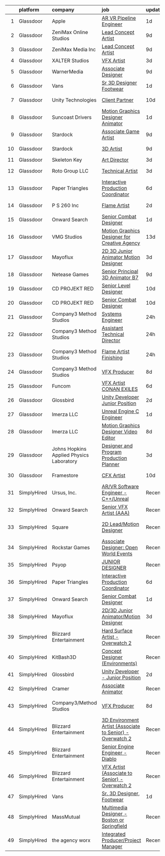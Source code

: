

|    | platform    | company                                  | job                                                                                                                                                                                                                                                                                                                                                                                                                                                                                                                                                                                                                                                                                                                                                                                                                                                                                                                                                                                                                                                                                                                                                                                                                                                                                                                                                                                        | update_time   | location                 |
|---:|:------------|:-----------------------------------------|:-------------------------------------------------------------------------------------------------------------------------------------------------------------------------------------------------------------------------------------------------------------------------------------------------------------------------------------------------------------------------------------------------------------------------------------------------------------------------------------------------------------------------------------------------------------------------------------------------------------------------------------------------------------------------------------------------------------------------------------------------------------------------------------------------------------------------------------------------------------------------------------------------------------------------------------------------------------------------------------------------------------------------------------------------------------------------------------------------------------------------------------------------------------------------------------------------------------------------------------------------------------------------------------------------------------------------------------------------------------------------------------------|:--------------|:-------------------------|
|  1 | Glassdoor   | Apple                                    | [AR VR Pipeline Engineer](https://www.glassdoor.com/partner/jobListing.htm?pos=103&ao=1110586&s=58&guid=0000018248c27f1ca76369a717491d1f&src=GD_JOB_AD&t=SR&vt=w&cs=1_2794ff27&cb=1659078082687&jobListingId=1008034378499&cpc=3BA4CE39D5B5DEF5&jrtk=3-0-1g94c4vqb2jq1001-1g94c4vqrgrjh800-0cffdd0be085feff--6NYlbfkN0BvKrLyj5gPmtZO9T8euul8TCxuuKNOtzRJOomxnwSEodTz2Bc-sPZl1dBMH13w-jN6hrh9XSwbkvpD-JRuZY4SwAFmowryhv20W0ufhnxM5K6OWJ-i5BL9n2wmnJlXD-uDh2zdBkIW6vfd2hUBPCycBIOo98RSrZT_2dfW-xt4eesCZZF7mBnwrUV_qKdU3jKnbUWDrYkjYykCe3OpoIsSuHqIV1oAbAYLQ0z1efHWTDsuYX7Gx51MjOySoWuVvVC16Z3BDUj1ZRaDbhNjweDKUeO6BUEdO5X30azk6kwW5Zc0_F7FYohHCZ33z1MtmhPUZpZOspfZszuZoHQTq1nQ2R7gIlALFsYSNJbw3vuZg_Qyf7XMaKkYhBRUtCu5EOJ3CKUiG7fim9IJFM2p79mkZsQVaOvfRuhzdA-ZemH3AYqOPN6cbVXmGqwaJCbmepwPc3sHYtp7o-HLghATqGVu4MiIpsIX3Qy88Kc8syqOX8C-E-69pUQsdtGRNvhtPGGmjfot1a8wmVS-Vsu08JlYIyzBiqmUSCB95lKTV-RMfu-YZzBccrXKvzXDldUk2rzgBTChfRdVldtuYOTFKj35QUT4KlWniMTbT09lHqZLxfx0sqKw1BFyiKKYa7gNCcA3Sif5RJblNVclEQt75uqHMdXnZ-PofZbrD_Xio2LFhkf7fCIq9sdNteM7q4NVXuP5IhXNlIvo11O9-4fQpI42T0nSX3S-dMVIht7naAbAxITeq62NM2E51cMB51FCpCW5wn0EkPzLCqFIULroiHjukiMmWZE8k6twot1QsBrbUT7rwtG4gdfgIl-SE59tNstivB7eL6ZB94KCd4PpmBBSBKvjI05fzsxywofTUB4L6dLfxasZ-QmHaHpJTsKwBsQ968wAgkMExZiIirJdSxaXSRouwSc94jjeUpS16IStIl8b2Zr7jP0EosBWQTR7Qc0%3D)                                                                | 1d            | Seattle, WA              |
|  2 | Glassdoor   | ZeniMax Online Studios                   | [Lead Concept Artist](https://www.glassdoor.com/partner/jobListing.htm?pos=123&ao=1136043&s=58&guid=0000018248c27f1ca76369a717491d1f&src=GD_JOB_AD&t=SR&vt=w&cs=1_fa99559a&cb=1659078082689&jobListingId=1008015103027&jrtk=3-0-1g94c4vqb2jq1001-1g94c4vqrgrjh800-547110248d75de7c-)                                                                                                                                                                                                                                                                                                                                                                                                                                                                                                                                                                                                                                                                                                                                                                                                                                                                                                                                                                                                                                                                                                       | 9d            | Hunt Valley, MD          |
|  3 | Glassdoor   | ZeniMax Media Inc                        | [Lead Concept Artist](https://www.glassdoor.com/partner/jobListing.htm?pos=130&ao=1136043&s=58&guid=0000018248c27f1ca76369a717491d1f&src=GD_JOB_AD&t=SR&vt=w&cs=1_a5cb542e&cb=1659078082690&jobListingId=1008015538050&jrtk=3-0-1g94c4vqb2jq1001-1g94c4vqrgrjh800-fd64ffbe9ce932d2-)                                                                                                                                                                                                                                                                                                                                                                                                                                                                                                                                                                                                                                                                                                                                                                                                                                                                                                                                                                                                                                                                                                       | 9d            | Hunt Valley, MD          |
|  4 | Glassdoor   | XALTER Studios                           | [VFX Artist](https://www.glassdoor.com/partner/jobListing.htm?pos=101&ao=1110586&s=58&guid=0000018248c27f1ca76369a717491d1f&src=GD_JOB_AD&t=SR&vt=w&ea=1&cs=1_54597499&cb=1659078082687&jobListingId=1008028582747&cpc=F2E91DB1AE7076E1&jrtk=3-0-1g94c4vqb2jq1001-1g94c4vqrgrjh800-65c60b1879ed1768--6NYlbfkN0DeyJ4CP5CzwT7broxeUwKBt3co1QwKwWitRQqJu2WRZ6s6C6AOjZP1EDv2OQ5E8bPy3u2kOkbtMAp8liJD5JgziuvMPebSsLc4Kbchd1aemfkyXWHNMXzZms84LyIaeZac88kyqMZJkEs4R0YKbO6lV5ZzkFzGHD4kJniGIq0yWlnnjacLK2tMvgOTxvS5hg-nw_ee01EY2pghY4cnwrJsRv3oYyp85XYoPQtfpzGTWHuk59-JR_0ni8Y-ayBftglL71cJeyTRPezOTxGVygegaQ6dCZXCo_OHquB2NWlYMVF3ZnExehGqy8U3Ur1qp-JOoaqfiYtJwAasy6c-R1m9-aKXdmwR_nJfJDQD1yVgktof0bVjdf6j2n4XC78Aqq1szCIZA_eurzYqXYV3_c8XcDE4SGRZQdPOZfdl_AEaAHg1IdE-w_X4xG8tiWAx8S8oM-UR1KqO-2J-UkRI16zVHrj4sj9baB5-WTzs2zAAq2yC-ZDmo_Mc)                                                                                                                                                                                                                                                                                                                                                                                                                                                                                                                                                      | 3d            | Tulsa, OK                |
|  5 | Glassdoor   | WarnerMedia                              | [Associate Designer](https://www.glassdoor.com/partner/jobListing.htm?pos=105&ao=1136043&s=58&guid=0000018248c27f1ca76369a717491d1f&src=GD_JOB_AD&t=SR&vt=w&cs=1_3058bea6&cb=1659078082687&jobListingId=1008015920167&jrtk=3-0-1g94c4vqb2jq1001-1g94c4vqrgrjh800-f721a242f1101983-)                                                                                                                                                                                                                                                                                                                                                                                                                                                                                                                                                                                                                                                                                                                                                                                                                                                                                                                                                                                                                                                                                                        | 9d            | Carlsbad, CA             |
|  6 | Glassdoor   | Vans                                     | [Sr  3D Designer  Footwear](https://www.glassdoor.com/partner/jobListing.htm?pos=112&ao=1136043&s=58&guid=0000018248c27f1ca76369a717491d1f&src=GD_JOB_AD&t=SR&vt=w&cs=1_0229f704&cb=1659078082688&jobListingId=1008033413112&jrtk=3-0-1g94c4vqb2jq1001-1g94c4vqrgrjh800-2e984e37d9865503-)                                                                                                                                                                                                                                                                                                                                                                                                                                                                                                                                                                                                                                                                                                                                                                                                                                                                                                                                                                                                                                                                                                 | 1d            | Costa Mesa, CA           |
|  7 | Glassdoor   | Unity Technologies                       | [Client Partner](https://www.glassdoor.com/partner/jobListing.htm?pos=122&ao=1136043&s=58&guid=0000018248c27f1ca76369a717491d1f&src=GD_JOB_AD&t=SR&vt=w&cs=1_bf727045&cb=1659078082692&jobListingId=1008012584446&jrtk=3-0-1g94c4vqb2jq1001-1g94c4vqrgrjh800-95af4f754fea7388-)                                                                                                                                                                                                                                                                                                                                                                                                                                                                                                                                                                                                                                                                                                                                                                                                                                                                                                                                                                                                                                                                                                            | 10d           | Bellevue, WA             |
|  8 | Glassdoor   | Suncoast Drivers                         | [Motion Graphics Designer   Animator](https://www.glassdoor.com/partner/jobListing.htm?pos=114&ao=1136043&s=58&guid=0000018248c27f1ca76369a717491d1f&src=GD_JOB_AD&t=SR&vt=w&ea=1&cs=1_65334099&cb=1659078082688&jobListingId=1008033652007&jrtk=3-0-1g94c4vqb2jq1001-1g94c4vqrgrjh800-9095d2aac5e5cab3-)                                                                                                                                                                                                                                                                                                                                                                                                                                                                                                                                                                                                                                                                                                                                                                                                                                                                                                                                                                                                                                                                                  | 1d            | Tampa, FL                |
|  9 | Glassdoor   | Stardock                                 | [Associate Game Artist](https://www.glassdoor.com/partner/jobListing.htm?pos=118&ao=1136043&s=58&guid=0000018248c27f1ca76369a717491d1f&src=GD_JOB_AD&t=SR&vt=w&ea=1&cs=1_9a21e352&cb=1659078082689&jobListingId=1008016020382&jrtk=3-0-1g94c4vqb2jq1001-1g94c4vqrgrjh800-9b1f705e5de7e622-)                                                                                                                                                                                                                                                                                                                                                                                                                                                                                                                                                                                                                                                                                                                                                                                                                                                                                                                                                                                                                                                                                                | 9d            | Plymouth, MI             |
| 10 | Glassdoor   | Stardock                                 | [3D Artist](https://www.glassdoor.com/partner/jobListing.htm?pos=129&ao=1136043&s=58&guid=0000018248c27f1ca76369a717491d1f&src=GD_JOB_AD&t=SR&vt=w&ea=1&cs=1_6ba4e994&cb=1659078082690&jobListingId=1008016020388&jrtk=3-0-1g94c4vqb2jq1001-1g94c4vqrgrjh800-7b8afdbd058936ae-)                                                                                                                                                                                                                                                                                                                                                                                                                                                                                                                                                                                                                                                                                                                                                                                                                                                                                                                                                                                                                                                                                                            | 9d            | Plymouth, MI             |
| 11 | Glassdoor   | Skeleton Key                             | [Art Director](https://www.glassdoor.com/partner/jobListing.htm?pos=127&ao=1136043&s=58&guid=0000018248c27f1ca76369a717491d1f&src=GD_JOB_AD&t=SR&vt=w&ea=1&cs=1_a9bdc1bd&cb=1659078082690&jobListingId=1008028986662&jrtk=3-0-1g94c4vqb2jq1001-1g94c4vqrgrjh800-52e5890f3d317244-)                                                                                                                                                                                                                                                                                                                                                                                                                                                                                                                                                                                                                                                                                                                                                                                                                                                                                                                                                                                                                                                                                                         | 3d            | Austin, TX               |
| 12 | Glassdoor   | Roto Group LLC                           | [Technical Artist](https://www.glassdoor.com/partner/jobListing.htm?pos=120&ao=1136043&s=58&guid=0000018248c27f1ca76369a717491d1f&src=GD_JOB_AD&t=SR&vt=w&ea=1&cs=1_031dc9ba&cb=1659078082689&jobListingId=1008027050373&jrtk=3-0-1g94c4vqb2jq1001-1g94c4vqrgrjh800-ecf8ebb9ecf5a53c-)                                                                                                                                                                                                                                                                                                                                                                                                                                                                                                                                                                                                                                                                                                                                                                                                                                                                                                                                                                                                                                                                                                     | 3d            | Columbus, OH             |
| 13 | Glassdoor   | Paper Triangles                          | [Interactive Production Coordinator](https://www.glassdoor.com/partner/jobListing.htm?pos=121&ao=1136043&s=58&guid=0000018248c27f1ca76369a717491d1f&src=GD_JOB_AD&t=SR&vt=w&ea=1&cs=1_87b51d7f&cb=1659078082689&jobListingId=1008023809180&jrtk=3-0-1g94c4vqb2jq1001-1g94c4vqrgrjh800-0219c0af8e202c94-)                                                                                                                                                                                                                                                                                                                                                                                                                                                                                                                                                                                                                                                                                                                                                                                                                                                                                                                                                                                                                                                                                   | 6d            | Remote                   |
| 14 | Glassdoor   | P S  260  Inc                            | [Flame Artist](https://www.glassdoor.com/partner/jobListing.htm?pos=117&ao=1136043&s=58&guid=0000018248c27f1ca76369a717491d1f&src=GD_JOB_AD&t=SR&vt=w&ea=1&cs=1_32a58b00&cb=1659078082689&jobListingId=1008031079309&jrtk=3-0-1g94c4vqb2jq1001-1g94c4vqrgrjh800-62393b8888e20866-)                                                                                                                                                                                                                                                                                                                                                                                                                                                                                                                                                                                                                                                                                                                                                                                                                                                                                                                                                                                                                                                                                                         | 2d            | New York, NY             |
| 15 | Glassdoor   | Onward Search                            | [Senior Combat Designer](https://www.glassdoor.com/partner/jobListing.htm?pos=102&ao=1110586&s=58&guid=0000018248c27f1ca76369a717491d1f&src=GD_JOB_AD&t=SR&vt=w&cs=1_d37ee724&cb=1659078082687&jobListingId=1008033843533&cpc=545C0D17DAD7ABB7&jrtk=3-0-1g94c4vqb2jq1001-1g94c4vqrgrjh800-c065165f82932d61--6NYlbfkN0B7YoEZZ2QAGDyEGGmBPAUWSHc1Mt3sMCn9FehKcWA3w1hdwjpEweHGJ9uPpOtWDZrcr3WMkPCsNtVa_73cR4mbQ7Ri-11dDoGEIeCkiwv5ECVBQEPaxd3VAi7eRimS63oUAhr6WGtYEjzuZipBpxercKOZBg_HjMq0RmQ80gvEuac83UhXF_k5GkcvQB2ye9EDJPrny3dT2Pd21S1dWfXhRF3wuru5KVLEs1kB4z9Kv2sBkcpS7dqojtAdhbK1nNOtCzCOcm64x9oyh57Osvfww8vNF7s4aPFc3v2vBn2al4uB6OTmHa2xVs7htPeufXpWJzmHLw7uhKUCo8qvnRNyTIzUQEluhlBG5hJU0GGwOgF0_Xb9kCcHWHa3J0IB7CxbcGsNzi3U4GbBSGli3XZ3-yT0iC57vt_Q83y_o_RDttdaS_7MW3V6rqTYcgGixoP0rATzfNCrmIDIYd-y5cMyQKmAJHm4xk_9fLIIybxFVb5lJcmMDqiyFQQ8r-naQM7-bBUeJVVrpLbGVtuKje1QFoMmzb3xQJ25FfwAzUXzuoPCAQjykzRHwqA6xKruXNhEmZtM01Qzce2ZWPzggImUao2tyvtuq1Q0Ge-IyjPRB3Btbf4vHW5NyNHQ58Os7M4DqMkAu8jI6H8jIgbYIYI9bbpSs2cK4k8IFrzXdPVeGMjbTZfnUnUbwhb1lDqSUP2A2TwAS8r56Ab4ABD7gwjXzDrgk0YyKjJaaH1LOKmdv43Uvrta-2bASz1az6Iol97x-GdFAZqKEy00osUq-rwBYHREsIRMdWkIS6Q2DOmK2I36h0q9-AYhWLVDHOGj4uzSuMkcPiiKwDGSfNxWNtKxrtK9bZiF0EKwk4Qy68RERuM0hTOK-z59rups2pTqF1wAuGu2xTF3rwXOjXylk05n543wxGIARxyOVCKt9QB1xu2syC-Bc37xFeJsiOKdiJ5CfX7SBa25aJNGddYMahJpkrc581ePtpvaf1YFNkKOXKNAJchqU-up1V8Y5Msba9Y%3D) | 1d            | Waltham, MA              |
| 16 | Glassdoor   | VMG Studios                              | [Motion Graphics Designer for Creative Agency](https://www.glassdoor.com/partner/jobListing.htm?pos=106&ao=1136043&s=58&guid=0000018248c27f1ca76369a717491d1f&src=GD_JOB_AD&t=SR&vt=w&ea=1&cs=1_ee8fd8db&cb=1659078082688&jobListingId=1008008367182&jrtk=3-0-1g94c4vqb2jq1001-1g94c4vqrgrjh800-42a36b0c18bec50b-)                                                                                                                                                                                                                                                                                                                                                                                                                                                                                                                                                                                                                                                                                                                                                                                                                                                                                                                                                                                                                                                                         | 13d           | Bellevue, WA             |
| 17 | Glassdoor   | Mayoflux                                 | [2D 3D Junior Animator Motion Designer](https://www.glassdoor.com/partner/jobListing.htm?pos=104&ao=1136043&s=58&guid=0000018248c27f1ca76369a717491d1f&src=GD_JOB_AD&t=SR&vt=w&ea=1&cs=1_9b2f0985&cb=1659078082687&jobListingId=1008027696740&jrtk=3-0-1g94c4vqb2jq1001-1g94c4vqrgrjh800-fbbeab5b9142042d-)                                                                                                                                                                                                                                                                                                                                                                                                                                                                                                                                                                                                                                                                                                                                                                                                                                                                                                                                                                                                                                                                                | 3d            | Venetia, PA              |
| 18 | Glassdoor   | Netease Games                            | [Senior   Principal 3D Animator  B7 ](https://www.glassdoor.com/partner/jobListing.htm?pos=126&ao=1136043&s=58&guid=0000018248c27f1ca76369a717491d1f&src=GD_JOB_AD&t=SR&vt=w&ea=1&cs=1_fba1f5d1&cb=1659078082689&jobListingId=1008014864247&jrtk=3-0-1g94c4vqb2jq1001-1g94c4vqrgrjh800-9d8f3e71dd8e24b0-)                                                                                                                                                                                                                                                                                                                                                                                                                                                                                                                                                                                                                                                                                                                                                                                                                                                                                                                                                                                                                                                                                  | 9d            | Remote                   |
| 19 | Glassdoor   | CD PROJEKT RED                           | [Senior Level Designer](https://www.glassdoor.com/partner/jobListing.htm?pos=115&ao=1136043&s=58&guid=0000018248c27f1ca76369a717491d1f&src=GD_JOB_AD&t=SR&vt=w&ea=1&cs=1_3c0048d1&cb=1659078082688&jobListingId=1008013433162&jrtk=3-0-1g94c4vqb2jq1001-1g94c4vqrgrjh800-4c9a8438ff845ca6-)                                                                                                                                                                                                                                                                                                                                                                                                                                                                                                                                                                                                                                                                                                                                                                                                                                                                                                                                                                                                                                                                                                | 10d           | Boston, MA               |
| 20 | Glassdoor   | CD PROJEKT RED                           | [Senior Combat Designer](https://www.glassdoor.com/partner/jobListing.htm?pos=119&ao=1136043&s=58&guid=0000018248c27f1ca76369a717491d1f&src=GD_JOB_AD&t=SR&vt=w&ea=1&cs=1_232fc729&cb=1659078082689&jobListingId=1008013433186&jrtk=3-0-1g94c4vqb2jq1001-1g94c4vqrgrjh800-667d2b494220c379-)                                                                                                                                                                                                                                                                                                                                                                                                                                                                                                                                                                                                                                                                                                                                                                                                                                                                                                                                                                                                                                                                                               | 10d           | Boston, MA               |
| 21 | Glassdoor   | Company3 Method Studios                  | [Systems Engineer](https://www.glassdoor.com/partner/jobListing.htm?pos=124&ao=1136043&s=58&guid=0000018248c27f1ca76369a717491d1f&src=GD_JOB_AD&t=SR&vt=w&ea=1&cs=1_8d9f9976&cb=1659078082689&jobListingId=1008036068525&jrtk=3-0-1g94c4vqb2jq1001-1g94c4vqrgrjh800-c204fbb5e0d090ec-)                                                                                                                                                                                                                                                                                                                                                                                                                                                                                                                                                                                                                                                                                                                                                                                                                                                                                                                                                                                                                                                                                                     | 24h           | Hollywood, CA            |
| 22 | Glassdoor   | Company3 Method Studios                  | [Assistant Technical Director](https://www.glassdoor.com/partner/jobListing.htm?pos=113&ao=1136043&s=58&guid=0000018248c27f1ca76369a717491d1f&src=GD_JOB_AD&t=SR&vt=w&ea=1&cs=1_febc6d70&cb=1659078082688&jobListingId=1008036068526&jrtk=3-0-1g94c4vqb2jq1001-1g94c4vqrgrjh800-156e7cf2c2457545-)                                                                                                                                                                                                                                                                                                                                                                                                                                                                                                                                                                                                                                                                                                                                                                                                                                                                                                                                                                                                                                                                                         | 24h           | New York, NY             |
| 23 | Glassdoor   | Company3 Method Studios                  | [Flame Artist  Finishing ](https://www.glassdoor.com/partner/jobListing.htm?pos=110&ao=1136043&s=58&guid=0000018248c27f1ca76369a717491d1f&src=GD_JOB_AD&t=SR&vt=w&ea=1&cs=1_452709fb&cb=1659078082688&jobListingId=1008036906441&jrtk=3-0-1g94c4vqb2jq1001-1g94c4vqrgrjh800-6441ae44bc5ebb27-)                                                                                                                                                                                                                                                                                                                                                                                                                                                                                                                                                                                                                                                                                                                                                                                                                                                                                                                                                                                                                                                                                             | 24h           | Santa Monica, CA         |
| 24 | Glassdoor   | Company3 Method Studios                  | [VFX Producer](https://www.glassdoor.com/partner/jobListing.htm?pos=108&ao=1136043&s=58&guid=0000018248c27f1ca76369a717491d1f&src=GD_JOB_AD&t=SR&vt=w&ea=1&cs=1_c695659e&cb=1659078082688&jobListingId=1008018247511&jrtk=3-0-1g94c4vqb2jq1001-1g94c4vqrgrjh800-5dd0809045cd216f-)                                                                                                                                                                                                                                                                                                                                                                                                                                                                                                                                                                                                                                                                                                                                                                                                                                                                                                                                                                                                                                                                                                         | 8d            | New York, NY             |
| 25 | Glassdoor   | Funcom                                   | [VFX Artist   CONAN EXILES](https://www.glassdoor.com/partner/jobListing.htm?pos=111&ao=1136043&s=58&guid=0000018248c27f1ca76369a717491d1f&src=GD_JOB_AD&t=SR&vt=w&cs=1_36a22b2e&cb=1659078082688&jobListingId=1008023569697&jrtk=3-0-1g94c4vqb2jq1001-1g94c4vqrgrjh800-48cc5cec5d8b22dd-)                                                                                                                                                                                                                                                                                                                                                                                                                                                                                                                                                                                                                                                                                                                                                                                                                                                                                                                                                                                                                                                                                                 | 6d            | Durham, NC               |
| 26 | Glassdoor   | Glossbird                                | [Unity Developer   Junior Position](https://www.glassdoor.com/partner/jobListing.htm?pos=109&ao=1136043&s=58&guid=0000018248c27f1ca76369a717491d1f&src=GD_JOB_AD&t=SR&vt=w&ea=1&cs=1_96f5d1c1&cb=1659078082688&jobListingId=1008029944967&jrtk=3-0-1g94c4vqb2jq1001-1g94c4vqrgrjh800-151576934f07d12e-)                                                                                                                                                                                                                                                                                                                                                                                                                                                                                                                                                                                                                                                                                                                                                                                                                                                                                                                                                                                                                                                                                    | 2d            | Remote                   |
| 27 | Glassdoor   | Imerza  LLC                              | [Unreal Engine   C   Engineer](https://www.glassdoor.com/partner/jobListing.htm?pos=125&ao=1136043&s=58&guid=0000018248c27f1ca76369a717491d1f&src=GD_JOB_AD&t=SR&vt=w&ea=1&cs=1_32e98f88&cb=1659078082689&jobListingId=1008032386668&jrtk=3-0-1g94c4vqb2jq1001-1g94c4vqrgrjh800-4ce55a8621c57a9b-)                                                                                                                                                                                                                                                                                                                                                                                                                                                                                                                                                                                                                                                                                                                                                                                                                                                                                                                                                                                                                                                                                         | 1d            | Remote                   |
| 28 | Glassdoor   | Imerza  LLC                              | [Motion Graphics Designer Video Editor](https://www.glassdoor.com/partner/jobListing.htm?pos=128&ao=1136043&s=58&guid=0000018248c27f1ca76369a717491d1f&src=GD_JOB_AD&t=SR&vt=w&ea=1&cs=1_29ba46dd&cb=1659078082690&jobListingId=1008017006379&jrtk=3-0-1g94c4vqb2jq1001-1g94c4vqrgrjh800-0defdf3ccda001a4-)                                                                                                                                                                                                                                                                                                                                                                                                                                                                                                                                                                                                                                                                                                                                                                                                                                                                                                                                                                                                                                                                                | 8d            | Sarasota, FL             |
| 29 | Glassdoor   | Johns Hopkins Applied Physics Laboratory | [Designer and Program Production Planner](https://www.glassdoor.com/partner/jobListing.htm?pos=107&ao=1136043&s=58&guid=0000018248c27f1ca76369a717491d1f&src=GD_JOB_AD&t=SR&vt=w&cs=1_fbbf118a&cb=1659078082688&jobListingId=1008029005606&jrtk=3-0-1g94c4vqb2jq1001-1g94c4vqrgrjh800-d1d90a7fb89c6da2-)                                                                                                                                                                                                                                                                                                                                                                                                                                                                                                                                                                                                                                                                                                                                                                                                                                                                                                                                                                                                                                                                                   | 3d            | Laurel, MD               |
| 30 | Glassdoor   | Framestore                               | [CFX Artist](https://www.glassdoor.com/partner/jobListing.htm?pos=116&ao=1136043&s=58&guid=0000018248c27f1ca76369a717491d1f&src=GD_JOB_AD&t=SR&vt=w&ea=1&cs=1_2b26b85a&cb=1659078082689&jobListingId=1008012128322&jrtk=3-0-1g94c4vqb2jq1001-1g94c4vqrgrjh800-23902078b8c922d9-)                                                                                                                                                                                                                                                                                                                                                                                                                                                                                                                                                                                                                                                                                                                                                                                                                                                                                                                                                                                                                                                                                                           | 10d           | New York, NY             |
| 31 | SimplyHired | Ursus, Inc.                              | [AR/VR Software Engineer - C++/Unreal](https://www.simplyhired.com/job/zPo7WbTyixK9rcPoCVu-e4pkDgo-aY33ALIdcCxSowOIRhICTCU6Sg?q=vfx+designer)                                                                                                                                                                                                                                                                                                                                                                                                                                                                                                                                                                                                                                                                                                                                                                                                                                                                                                                                                                                                                                                                                                                                                                                                                                              | Recently      | Redmond, WA              |
| 32 | SimplyHired | Onward Search                            | [Senior VFX Artist (AAA)](https://www.simplyhired.com/job/p9YQe2LV_ZQ3GtzWpOQzlJKVoc-crSe2HvJqZVaZQ0I8vBiwOPhJBw?q=vfx+designer)                                                                                                                                                                                                                                                                                                                                                                                                                                                                                                                                                                                                                                                                                                                                                                                                                                                                                                                                                                                                                                                                                                                                                                                                                                                           | Recently      | San Ramon, CA            |
| 33 | SimplyHired | Square                                   | [2D Lead/Motion Designer](https://www.simplyhired.com/job/ztjlyFcA_XmDBLnveLMQE_MI_fLpy7XulAD2YbnOnO68ECJTQpqrQA?q=vfx+designer)                                                                                                                                                                                                                                                                                                                                                                                                                                                                                                                                                                                                                                                                                                                                                                                                                                                                                                                                                                                                                                                                                                                                                                                                                                                           | Recently      | Los Angeles, CA          |
| 34 | SimplyHired | Rockstar Games                           | [Associate Designer: Open World Events](https://www.simplyhired.com/job/vdV8vlT3gviLv2JCIKjxS72bf-KmVFeMRA0oYSRtEaTI4YyrugfY7Q?q=vfx+designer)                                                                                                                                                                                                                                                                                                                                                                                                                                                                                                                                                                                                                                                                                                                                                                                                                                                                                                                                                                                                                                                                                                                                                                                                                                             | Recently      | Carlsbad, CA             |
| 35 | SimplyHired | Psyop                                    | [JUNIOR DESIGNER](https://www.simplyhired.com/job/zSJ2o2OxFVF9AqKa__B93UhQBlvvf_irwOF_5c0XrRg_GvznVO0-KQ?q=vfx+designer)                                                                                                                                                                                                                                                                                                                                                                                                                                                                                                                                                                                                                                                                                                                                                                                                                                                                                                                                                                                                                                                                                                                                                                                                                                                                   | Recently      | New York, NY             |
| 36 | SimplyHired | Paper Triangles                          | [Interactive Production Coordinator](https://www.simplyhired.com/job/9fKB2QfSBqSqB1WyBnj2SICiFQhyTZmTjvz-1GXqL8tNKV6Axn7--A?q=vfx+designer)                                                                                                                                                                                                                                                                                                                                                                                                                                                                                                                                                                                                                                                                                                                                                                                                                                                                                                                                                                                                                                                                                                                                                                                                                                                | 6d            | Remote                   |
| 37 | SimplyHired | Onward Search                            | [Senior Combat Designer](https://www.simplyhired.com/job/5PMx-aQvFxEmVzt1M8wiFXwgCNpqodIKmcn4ipBhSONPrum_2LMBoQ?q=vfx+designer)                                                                                                                                                                                                                                                                                                                                                                                                                                                                                                                                                                                                                                                                                                                                                                                                                                                                                                                                                                                                                                                                                                                                                                                                                                                            | 1d            | Waltham, MA              |
| 38 | SimplyHired | Mayoflux                                 | [2D/3D Junior Animator/Motion Designer](https://www.simplyhired.com/job/vnbbPDW38lLjJ8-rZ7R-vKNJuIzTLakItYHLjlAiyBp-lWZ2v0Z0Qw?q=vfx+designer)                                                                                                                                                                                                                                                                                                                                                                                                                                                                                                                                                                                                                                                                                                                                                                                                                                                                                                                                                                                                                                                                                                                                                                                                                                             | 3d            | Venetia, PA              |
| 39 | SimplyHired | Blizzard Entertainment                   | [Hard Surface Artist - Overwatch 2](https://www.simplyhired.com/job/6UbuxcizWm0FGl0VWvCtYyHq-2-jjcWZ_YsxRvD4XaS9M8_zOx_FMA?q=vfx+designer)                                                                                                                                                                                                                                                                                                                                                                                                                                                                                                                                                                                                                                                                                                                                                                                                                                                                                                                                                                                                                                                                                                                                                                                                                                                 | Recently      | Irvine, CA               |
| 40 | SimplyHired | KitBash3D                                | [Concept Designer (Environments)](https://www.simplyhired.com/job/6RK58V9QRNPhm7KMuxGYlhUBdJx4j-xn111ezuam7_hRD9iRlS-KQQ?q=vfx+designer)                                                                                                                                                                                                                                                                                                                                                                                                                                                                                                                                                                                                                                                                                                                                                                                                                                                                                                                                                                                                                                                                                                                                                                                                                                                   | Recently      | Remote                   |
| 41 | SimplyHired | Glossbird                                | [Unity Developer - Junior Position](https://www.simplyhired.com/job/AIinGXjRehdbXHIdhgOF2CKZ7KaoNx0Oed2KBM-w9Nr0zCc7l-5VhQ?q=vfx+designer)                                                                                                                                                                                                                                                                                                                                                                                                                                                                                                                                                                                                                                                                                                                                                                                                                                                                                                                                                                                                                                                                                                                                                                                                                                                 | 2d            | Remote                   |
| 42 | SimplyHired | Cramer                                   | [Associate Animator](https://www.simplyhired.com/job/0trzhgmY-aOiNXBuf69DTslH0Foh4j7lJtnV9dPMKCiYytckjpKuLw?q=vfx+designer)                                                                                                                                                                                                                                                                                                                                                                                                                                                                                                                                                                                                                                                                                                                                                                                                                                                                                                                                                                                                                                                                                                                                                                                                                                                                | Recently      | Norwood, MA              |
| 43 | SimplyHired | Company3/Method Studios                  | [VFX Producer](https://www.simplyhired.com/job/XT7QPzkUnvxE6duo8FVdoPIIZSrWFoWLcrRCUsYDYQUs0bZk1S-cig?q=vfx+designer)                                                                                                                                                                                                                                                                                                                                                                                                                                                                                                                                                                                                                                                                                                                                                                                                                                                                                                                                                                                                                                                                                                                                                                                                                                                                      | 8d            | New York, NY +1 location |
| 44 | SimplyHired | Blizzard Entertainment                   | [3D Environment Artist (Associate to Senior) - Overwatch 2](https://www.simplyhired.com/job/pw88DtF0EULjjFMy83MMr_Hg0HBZII6DCgYGL9C12joglMD-Z-Xwnw?q=vfx+designer)                                                                                                                                                                                                                                                                                                                                                                                                                                                                                                                                                                                                                                                                                                                                                                                                                                                                                                                                                                                                                                                                                                                                                                                                                         | Recently      | Irvine, CA               |
| 45 | SimplyHired | Blizzard Entertainment                   | [Senior Engine Engineer - Diablo](https://www.simplyhired.com/job/tMmtCyDUxHf8JJJ5bCNONOHibfhTpYdY-nwQ76oeAkm7OrfyZhRqFg?q=vfx+designer)                                                                                                                                                                                                                                                                                                                                                                                                                                                                                                                                                                                                                                                                                                                                                                                                                                                                                                                                                                                                                                                                                                                                                                                                                                                   | Recently      | Irvine, CA               |
| 46 | SimplyHired | Blizzard Entertainment                   | [VFX Artist (Associate to Senior) - Overwatch 2](https://www.simplyhired.com/job/2d70J5UkkZ2YmvlvJfcaEqf0vVFEZwLt57euRMmQlk3Afx_2Q_gYzw?q=vfx+designer)                                                                                                                                                                                                                                                                                                                                                                                                                                                                                                                                                                                                                                                                                                                                                                                                                                                                                                                                                                                                                                                                                                                                                                                                                                    | Recently      | Irvine, CA               |
| 47 | SimplyHired | Vans                                     | [Sr. 3D Designer, Footwear](https://www.simplyhired.com/job/cmEvvl_6755BG5BM02v_N7Zyyeacmt2cx93Jh12f7K_yn9y257W7kg?q=vfx+designer)                                                                                                                                                                                                                                                                                                                                                                                                                                                                                                                                                                                                                                                                                                                                                                                                                                                                                                                                                                                                                                                                                                                                                                                                                                                         | 1d            | Costa Mesa, CA           |
| 48 | SimplyHired | MassMutual                               | [Multimedia Designer - Boston or Springfield](https://www.simplyhired.com/job/CcrU9vrSkGHbpIUYgeeXblyTDRVIr4YTMiVQ_qAhle0d3zCaETwMXg?q=vfx+designer)                                                                                                                                                                                                                                                                                                                                                                                                                                                                                                                                                                                                                                                                                                                                                                                                                                                                                                                                                                                                                                                                                                                                                                                                                                       | Recently      | Springfield, MA          |
| 49 | SimplyHired | the agency worx                          | [Integrated Producer/Project Manager](https://www.simplyhired.com/job/rVYdgbxCJSHZs5IgtW-7mt1CC9udnVwpTAZANyxJ709ZoeOn2cPOMg?q=vfx+designer)                                                                                                                                                                                                                                                                                                                                                                                                                                                                                                                                                                                                                                                                                                                                                                                                                                                                                                                                                                                                                                                                                                                                                                                                                                               | Recently      | Township of Warren, NJ   |